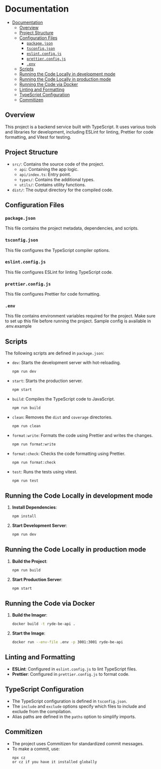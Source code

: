 # Documentation

<!--toc:start-->

- [Documentation](#documentation)
  - [Overview](#overview)
  - [Project Structure](#project-structure)
  - [Configuration Files](#configuration-files)
    - [`package.json`](#packagejson)
    - [`tsconfig.json`](#tsconfigjson)
    - [`eslint.config.js`](#eslintconfigjs)
    - [`prettier.config.js`](#prettierconfigjs)
    - [`.env`](#env)
  - [Scripts](#scripts)
  - [Running the Code Locally in development mode](#running-the-code-locally-in-development-mode)
  - [Running the Code Locally in production mode](#running-the-code-locally-in-production-mode)
  - [Running the Code via Docker](#running-the-code-via-docker)
  - [Linting and Formatting](#linting-and-formatting)
  - [TypeScript Configuration](#typescript-configuration)
  - [Commitizen](#commitizen)
  <!--toc:end-->

## Overview

This project is a backend service built with TypeScript. It uses various tools and libraries for development, including ESLint for linting, Prettier for code formatting, and Vitest for testing.

## Project Structure

- `src/`: Contains the source code of the project.
  - `api`: Containing the app logic.
  - `api/index.ts`: Entry point.
  - `types/`: Contains the additional types.
  - `utils/`: Contains utility functions.
- `dist/`: The output directory for the compiled code.

## Configuration Files

### `package.json`

This file contains the project metadata, dependencies, and scripts.

### `tsconfig.json`

This file configures the TypeScript compiler options.

### `eslint.config.js`

This file configures ESLint for linting TypeScript code.

### `prettier.config.js`

This file configures Prettier for code formatting.

### `.env`

This file contains environment variables required for the project. Make sure to set up this file before running the project. Sample config is available in .env.example

## Scripts

The following scripts are defined in `package.json`:

- `dev`: Starts the development server with hot-reloading.

  ```sh
  npm run dev
  ```

- `start`: Starts the production server.

  ```sh
  npm start
  ```

- `build`: Compiles the TypeScript code to JavaScript.

  ```sh
  npm run build
  ```

- `clean`: Removes the `dist` and `coverage` directories.

  ```sh
  npm run clean
  ```

- `format:write`: Formats the code using Prettier and writes the changes.

  ```sh
  npm run format:write
  ```

- `format:check`: Checks the code formatting using Prettier.

  ```sh
  npm run format:check
  ```

- `test`: Runs the tests using vitest.
  ```sh
  npm run test
  ```

## Running the Code Locally in development mode

1. **Install Dependencies**:

   ```sh
   npm install
   ```

2. **Start Development Server**:
   ```sh
   npm run dev
   ```

## Running the Code Locally in production mode

1. **Build the Project**:

   ```sh
   npm run build
   ```

2. **Start Production Server**:
   ```sh
   npm start
   ```

## Running the Code via Docker

1. **Build the Imager**:

   ```sh
   docker build -t ryde-be-api .
   ```

2. **Start the Image**:

   ```sh
   docker run --env-file .env -p 3001:3001 ryde-be-api

   ```

## Linting and Formatting

- **ESLint**: Configured in `eslint.config.js` to lint TypeScript files.
- **Prettier**: Configured in `prettier.config.js` to format code.

## TypeScript Configuration

- The TypeScript configuration is defined in `tsconfig.json`.
- The `include` and `exclude` options specify which files to include and exclude from the compilation.
- Alias paths are defined in the `paths` option to simplify imports.

## Commitizen

- The project uses Commitizen for standardized commit messages.
- To make a commit, use:
  ```sh
  npx cz
  or cz if you have it installed globally
  ```

